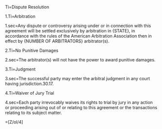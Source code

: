 Ti=Dispute Resolution

1.Ti=Arbitration

1.sec=Any dispute or controversy arising under or in connection with this agreement will be settled exclusively by arbitration in {STATE}, in accordance with the rules of the American Arbitration Association then in effect by {NUMBER OF ARBITRATORS} arbitrator(s).

2.Ti=No Punitive Damages

2.sec=The arbitrator(s) will not have the power to award punitive damages.

3.Ti=Judgment

3.sec=The successful party may enter the arbitral judgment in any court having jurisdiction.30.17. 

4.Ti=Waiver of Jury Trial

4.sec=Each party irrevocably waives its rights to trial by jury in any action or proceeding arising out of or relating to this agreement or the transactions relating to its subject matter.

=[Z/ol/4]
